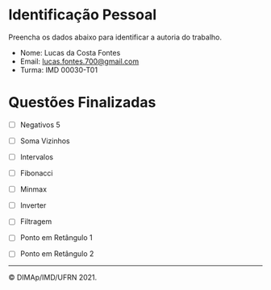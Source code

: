 ﻿# Identificação Pessoal

Preencha os dados abaixo para identificar a autoria do trabalho.

- Nome: Lucas da Costa Fontes
- Email: lucas.fontes.700@gmail.com
- Turma: IMD 00030-T01

# Questões Finalizadas

- [ ] Negativos 5
- [ ] Soma Vizinhos
- [ ] Intervalos
- [ ] Fibonacci
- [ ] Minmax
- [ ] Inverter
- [ ] Filtragem
- [ ] Ponto em Retângulo 1
- [ ] Ponto em Retângulo 2


--------
&copy; DIMAp/IMD/UFRN 2021.
